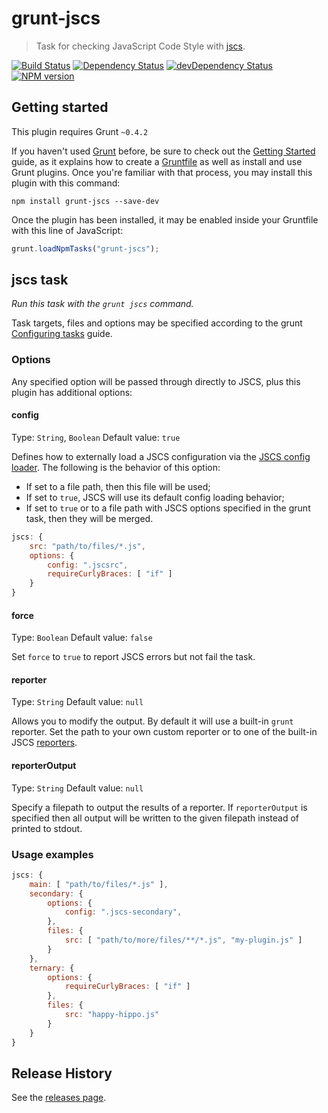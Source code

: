 # grunt-jscs
> Task for checking JavaScript Code Style with [jscs](https://github.com/mdevils/node-jscs).

[![Build Status](https://travis-ci.org/gustavohenke/grunt-jscs.png?branch=master)](https://travis-ci.org/gustavohenke/grunt-jscs)
[![Dependency Status](https://david-dm.org/gustavohenke/grunt-jscs.png?theme=shields.io)](https://david-dm.org/gustavohenke/grunt-jscs)
[![devDependency Status](https://david-dm.org/gustavohenke/grunt-jscs/dev-status.png?theme=shields.io)](https://david-dm.org/gustavohenke/grunt-jscs#info=devDependencies)
[![NPM version](https://badge.fury.io/js/grunt-jscs.png)](http://badge.fury.io/js/grunt-jscs)

## Getting started
This plugin requires Grunt `~0.4.2`

If you haven't used [Grunt](http://gruntjs.com/) before, be sure to check out the [Getting Started](http://gruntjs.com/getting-started) guide, as it explains how to create a [Gruntfile](http://gruntjs.com/sample-gruntfile) as well as install and use Grunt plugins. Once you're familiar with that process, you may install this plugin with this command:

```shell
npm install grunt-jscs --save-dev
```

Once the plugin has been installed, it may be enabled inside your Gruntfile with this line of JavaScript:

```js
grunt.loadNpmTasks("grunt-jscs");
```

## jscs task
_Run this task with the `grunt jscs` command._

Task targets, files and options may be specified according to the grunt [Configuring tasks](http://gruntjs.com/configuring-tasks) guide.

### Options
Any specified option will be passed through directly to JSCS, plus this plugin has additional options:

#### config
Type: `String`, `Boolean`
Default value: `true`

Defines how to externally load a JSCS configuration via the [JSCS config loader](https://github.com/mdevils/node-jscs#--config).
The following is the behavior of this option:

- If set to a file path, then this file will be used;
- If set to `true`, JSCS will use its default config loading behavior;
- If set to `true` or to a file path with JSCS options specified in the grunt task, then they will be merged.

```js
jscs: {
    src: "path/to/files/*.js",
    options: {
        config: ".jscsrc",
        requireCurlyBraces: [ "if" ]
    }
}
```

#### force
Type: `Boolean`
Default value: `false`

Set `force` to `true` to report JSCS errors but not fail the task.

#### reporter
Type: `String`
Default value: `null`

Allows you to modify the output. By default it will use a built-in `grunt` reporter. Set the path to your own custom reporter or to one of the built-in JSCS [reporters](https://github.com/mdevils/node-jscs/tree/master/lib/reporters).

#### reporterOutput
Type: `String`
Default value: `null`

Specify a filepath to output the results of a reporter. If `reporterOutput` is specified then all output will be written to the given filepath instead of printed to stdout.

### Usage examples
```js
jscs: {
    main: [ "path/to/files/*.js" ],
    secondary: {
        options: {
            config: ".jscs-secondary",
        },
        files: {
            src: [ "path/to/more/files/**/*.js", "my-plugin.js" ]
        }
    },
    ternary: {
        options: {
            requireCurlyBraces: [ "if" ]
        },
        files: {
            src: "happy-hippo.js"
        }
    }
}
```

## Release History
See the [releases page](https://github.com/gustavohenke/grunt-jscs/releases).
